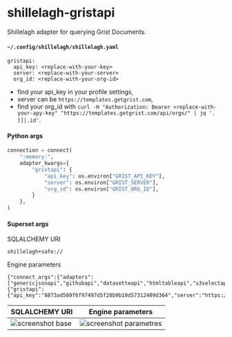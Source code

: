 # shillelagh-gristapi

Shillelagh adapter for querying Grist Documents.


#### `~/.config/shillelagh/shillelagh.yaml`
```
gristapi:
  api_key: <replace-with-your-key>
  server: <replace-with-your-server>
  org_id: <replace-with-your-org-id>
```

- find your api_key in your profile settings,
- server can be `https://templates.getgrist.com`,
- find your org_id with `curl -H "Authorization: Bearer <replace-with-your-apy-key" "https://templates.getgrist.com/api/orgs/" | jq '.[]|.id'`.

#### Python args
```python
connection = connect(
    ":memory:",
    adapter_kwargs={
        "gristapi": {
            "api_key": os.environ["GRIST_API_KEY"],
            "server": os.environ["GRIST_SERVER"],
            "org_id": os.environ["GRIST_ORG_ID"],
        }
    },
)
```

#### Superset args

SQLALCHEMY URI
```
shillelagh+safe://
```

Engine parameters
```
{"connect_args":{"adapters":["genericjsonapi","githubapi","datasetteapi","htmltableapi","s3selectapi","socrataapi","weatherapi","gristapi"],"adapter_kwargs":{"gristapi":{"api_key":"8873ad509f6f97497d5f20b9b10d57312409d364","server":"https://grist.kantan.fr","org_id":"3"}}}}
```

| SQLALCHEMY URI | Engine parameters |
| --- | --- |
| ![screenshot base](images/screenshot_base.png)| ![screenshot parametres](images/screenshot_parametres.png) | 
